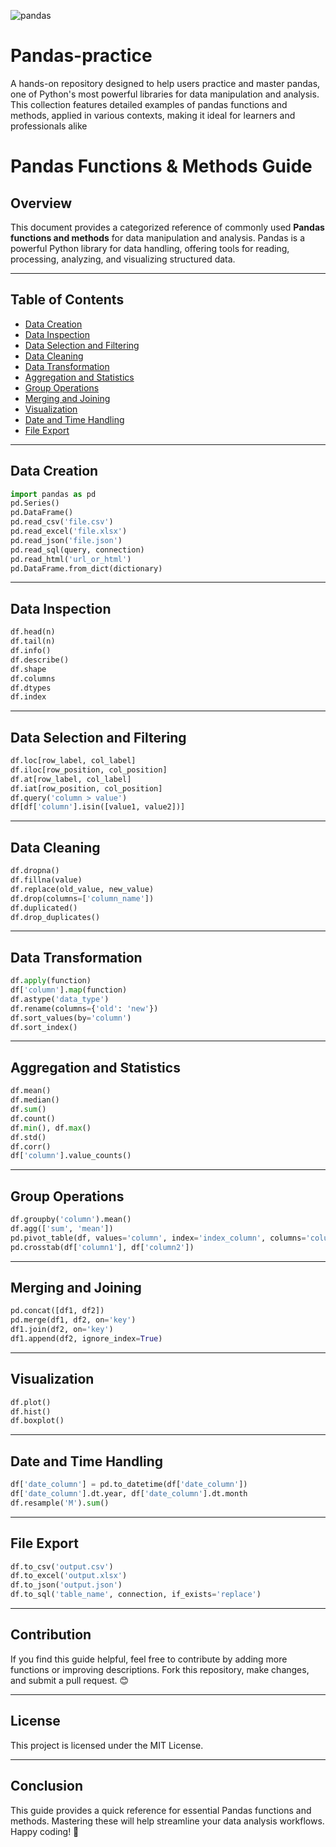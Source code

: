 
![pandas](https://github.com/user-attachments/assets/4f7c8730-4337-4634-9718-e29f2ea5700e)

# Pandas-practice
A hands-on repository designed to help users practice and master pandas, one of Python's most powerful libraries for data manipulation and analysis. This collection features detailed examples of pandas functions and methods, applied in various contexts, making it ideal for learners and professionals alike

# Pandas Functions & Methods Guide

## Overview
This document provides a categorized reference of commonly used **Pandas functions and methods** for data manipulation and analysis. Pandas is a powerful Python library for data handling, offering tools for reading, processing, analyzing, and visualizing structured data.

---

## Table of Contents
- [Data Creation](#data-creation)
- [Data Inspection](#data-inspection)
- [Data Selection and Filtering](#data-selection-and-filtering)
- [Data Cleaning](#data-cleaning)
- [Data Transformation](#data-transformation)
- [Aggregation and Statistics](#aggregation-and-statistics)
- [Group Operations](#group-operations)
- [Merging and Joining](#merging-and-joining)
- [Visualization](#visualization)
- [Date and Time Handling](#date-and-time-handling)
- [File Export](#file-export)

---

## Data Creation
```python
import pandas as pd
pd.Series()
pd.DataFrame()
pd.read_csv('file.csv')
pd.read_excel('file.xlsx')
pd.read_json('file.json')
pd.read_sql(query, connection)
pd.read_html('url_or_html')
pd.DataFrame.from_dict(dictionary)
```

---

## Data Inspection
```python
df.head(n)
df.tail(n)
df.info()
df.describe()
df.shape
df.columns
df.dtypes
df.index
```

---

## Data Selection and Filtering
```python
df.loc[row_label, col_label]
df.iloc[row_position, col_position]
df.at[row_label, col_label]
df.iat[row_position, col_position]
df.query('column > value')
df[df['column'].isin([value1, value2])]
```

---

## Data Cleaning
```python
df.dropna()
df.fillna(value)
df.replace(old_value, new_value)
df.drop(columns=['column_name'])
df.duplicated()
df.drop_duplicates()
```

---

## Data Transformation
```python
df.apply(function)
df['column'].map(function)
df.astype('data_type')
df.rename(columns={'old': 'new'})
df.sort_values(by='column')
df.sort_index()
```

---

## Aggregation and Statistics
```python
df.mean()
df.median()
df.sum()
df.count()
df.min(), df.max()
df.std()
df.corr()
df['column'].value_counts()
```

---

## Group Operations
```python
df.groupby('column').mean()
df.agg(['sum', 'mean'])
pd.pivot_table(df, values='column', index='index_column', columns='column2')
pd.crosstab(df['column1'], df['column2'])
```

---

## Merging and Joining
```python
pd.concat([df1, df2])
pd.merge(df1, df2, on='key')
df1.join(df2, on='key')
df1.append(df2, ignore_index=True)
```

---

## Visualization
```python
df.plot()
df.hist()
df.boxplot()
```

---

## Date and Time Handling
```python
df['date_column'] = pd.to_datetime(df['date_column'])
df['date_column'].dt.year, df['date_column'].dt.month
df.resample('M').sum()
```

---

## File Export
```python
df.to_csv('output.csv')
df.to_excel('output.xlsx')
df.to_json('output.json')
df.to_sql('table_name', connection, if_exists='replace')
```

---

## Contribution
If you find this guide helpful, feel free to contribute by adding more functions or improving descriptions. Fork this repository, make changes, and submit a pull request. 😊

---

## License
This project is licensed under the MIT License.

---

## Conclusion
This guide provides a quick reference for essential Pandas functions and methods. Mastering these will help streamline your data analysis workflows. Happy coding! 🚀


